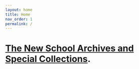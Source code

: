 ```yaml
---
layout: home
title: Home
nav_order: 1
permalink: /
---
```


# [The New School Archives and Special Collections](https://library.newschool.edu/archives/).


